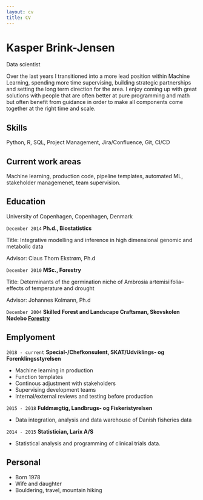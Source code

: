 ```yaml
---
layout: cv
title: CV
---
```

# Kasper Brink-Jensen
Data scientist

Over the last years I transitioned into a more lead position within Machine Learning, spending more time supervising, building strategic partnerships and setting the long term direction for the area. I enjoy coming up with great solutions with people that are often better at pure programming and math but often benefit from guidance in order to make all 
components come together at the right time and scale.

## Skills
Python, R, SQL, Project Management, Jira/Confluence, Git, CI/CD

## Current work areas

Machine learning, production code, pipeline templates, automated ML, stakeholder managemenet, team supervision.

## Education

University of Copenhagen, Copenhagen, Denmark

`December 2014` __Ph.d., Biostatistics__ 

Title: Integrative modelling and inference in high dimensional genomic and metabolic data

Advisor: Claus Thorn Ekstrøm, Ph.d

`December 2010` __MSc., Forestry__ 

Title: Determinants of the germination niche of Ambrosia artemisiifolia–effects
of temperature and drought

Advisor: Johannes Kolmann, Ph.d

`December 2004` __Skilled Forest and Landscape Craftsman, Skovskolen Nødebo [Forestry](https://ign.ku.dk/english/study_programmes/skilled-forest-landscape-craftsman/)__



## Emplyoment

`2018 - current` __Special-/Chefkonsulent, SKAT/Udviklings- og Forenklingsstyrelsen__

* Machine learning in production
* Function templates 
* Continous adjustment with stakeholders
* Supervising development teams
* Internal/external reviews and testing before production


`2015 - 2018` __Fuldmægtig, Landbrugs- og Fiskeristyrelsen__

* Data integration, analysis and data warehouse of Danish fisheries data

`2014 - 2015` __Statistician, Larix A/S__

* Statistical analysis and programming of clinical trials data.



## Personal
* Born 1978
* Wife and daughter
* Bouldering, travel, mountain hiking


<!-- ### Footer Last updated: May 2023 -->


